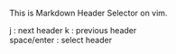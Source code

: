 This is Markdown Header Selector on vim.

 j : next header 
 k : previous header  
space/enter : select header
